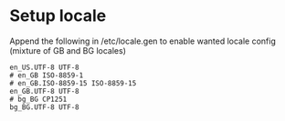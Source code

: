 # Setup locale
Append the following in /etc/locale.gen
to enable wanted locale config (mixture of GB and BG locales)

```
en_US.UTF-8 UTF-8
# en_GB ISO-8859-1
# en_GB.ISO-8859-15 ISO-8859-15
en_GB.UTF-8 UTF-8
# bg_BG CP1251
bg_BG.UTF-8 UTF-8
```
